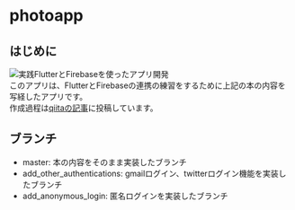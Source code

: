 # photoapp

## はじめに
![実践FlutterとFirebaseを使ったアプリ開発](https://m.media-amazon.com/images/I/51UEH-9pDUL.jpg)  
このアプリは、FlutterとFirebaseの連携の練習をするために上記の本の内容を写経したアプリです。   
作成過程は[qiitaの記事](https://qiita.com/ninoko1995/items/722ae744c853e087f267)に投稿しています。  


## ブランチ
- master: 本の内容をそのまま実装したブランチ  
- add_other_authentications: gmailログイン、twitterログイン機能を実装したブランチ
- add_anonymous_login: 匿名ログインを実装したブランチ


